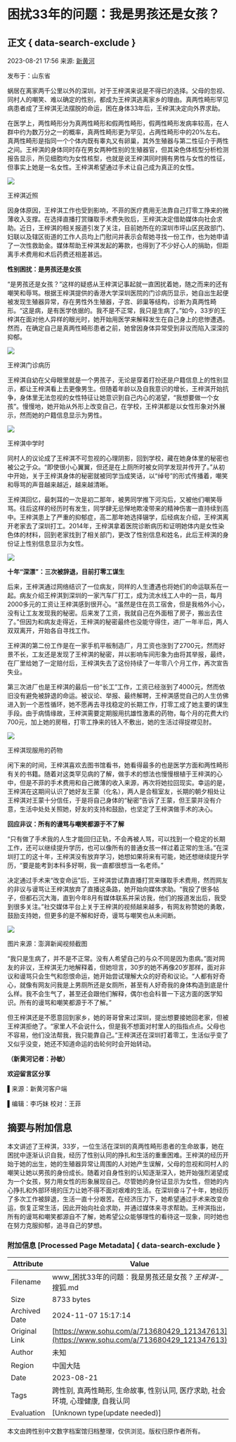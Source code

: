 # 困扰33年的问题：我是男孩还是女孩？

## 正文 { data-search-exclude }


2023-08-21 17:56 来源: [新黄河](https://www.sohu.com/?spm=smpc.content-abroad.content.1.1730992580984oBL6IcF)

发布于：山东省

蜗居在离家两千公里以外的深圳，对于王梓淇来说是不得已的选择。父母的忽视、同村人的嘲笑、难以确定的性别，都成为王梓淇逃离家乡的理由。真两性畸形罕见病患者成了王梓淇无法摆脱的命运，困在身体33年后，王梓淇决定向外界求助。

在医学上，两性畸形分为真两性畸形和假两性畸形，假两性畸形发病率较高，在人群中约为数万分之一的概率，真两性畸形更为罕见，占两性畸形中的20%左右。真两性畸形是指同一个个体内既有睾丸又有卵巢，其外生殖器与第二性征介于两性之间。王梓淇的身体同时存在男女两种性别的生殖器官，但其染色体核型分析检测报告显示，所见细胞均为女性核型，也就是说王梓淇同时拥有男性与女性的性征，但事实上她是一名女性。王梓淇希望通过手术让自己成为真正的女性。

![](https://p2.itc.cn/q_70/images03/20230821/a5be06edb2714536bfe00620c5f9c7ca.jpeg)

王梓淇近照

因身体原因，王梓淇工作也受到影响，不菲的医疗费用无法靠自己打零工挣来的微薄收入支撑。在选择直播打赏赚取手术费失败后，王梓淇决定借助媒体向社会求助。近日，王梓淇的相关报道引发了关注，目前她所在的深圳市坪山区民政部门、妇联以及辖区街道的工作人员均上门慰问并表示会帮她寻找一份工作，也为她申请了一次性救助金。媒体帮助王梓淇发起的筹款，也得到了不少好心人的捐助，但距离手术费用和术后药费还相差甚远。

**性别困扰：是男孩还是女孩**

“是男孩还是女孩？”这样的疑惑从王梓淇记事起就一直困扰着她，随之而来的还有嘲笑和辱骂。根据王梓淇提供的香港大学深圳医院的门诊病历显示，她自出生起便被发现生殖器异常，存在男性外生殖器，子宫、卵巢等结构，诊断为真两性畸形。“这是病，是有医学依据的。我不是不正常，我只是生病了。”如今，33岁的王梓淇在面对他人异样的眼光时，她开始用医学来解释发生在自己身上的悲惨遭遇。然而，在确定自己是真两性畸形患者之前，她曾因身体异常受到非议而陷入深深的抑郁。

![](https://p0.itc.cn/q_70/images03/20230821/42a8be0ce6b6471799595f23539c02e0.jpeg)

王梓淇门诊病历

王梓淇自幼在父母眼里就是一个男孩子，无论是穿着打扮还是户籍信息上的性别显示，都让王梓淇看上去更像男生。但随着年龄以及自我意识的增长，王梓淇开始抗争，身体里无法忽视的女性特征让她意识到自己内心的渴望，“我想要做一个女孩”。慢慢地，她开始从外形上改变自己，在学校，王梓淇都是以女性形象对外展示，然而她的户籍信息显示为男性。

![](https://p9.itc.cn/q_70/images03/20230821/68cd9c78bafa4f32b77dee2b5e648c14.jpeg)

王梓淇中学时

同村人的议论成了王梓淇不可忽视的心理阴影，回到学校，藏在她身体里的秘密也被公之于众。“即使很小心翼翼，但还是在上厕所时被女同学发现并传开了。”从初中开始，关于王梓淇身体的秘密就被同学当成笑话，以“绰号”的形式传播着，嘲笑和辱骂的声音越来越近，越来越清晰。

王梓淇回忆，最刺耳的一次是初二那年，被男同学推下河沟后，又被他们嘲笑辱骂。往后这样的经历时有发生，同学肆无忌惮地欺凌带来的精神伤害一直持续到高中。王梓淇患上了严重的抑郁症，高二那年她选择辍学，后经病友介绍，王梓淇离开老家去了深圳打工。2014年，王梓淇拿着医院诊断病历和证明她体内是女性染色体的材料，回到老家找到了相关部门，更改了性别信息和姓名，此后王梓淇的身份证上性别信息显示为女性。

![](https://p1.itc.cn/q_70/images03/20230821/9daee92a6e624e9d800f26499d5c3882.jpeg)

**十年“深漂”：三次被辞退，目前打零工谋生**

后来，王梓淇通过网络结识了一位病友，同样的人生遭遇也将她们的命运联系在一起。病友介绍王梓淇到深圳的一家汽车厂打工，成为流水线工人中的一员，每月2000多元的工资让王梓淇感到很开心。“虽然是住在员工宿舍，但是我格外小心，没有让工友发现我的秘密。后来发了工资，我就自己在外面租了房子，搬出去住了。”但因为和病友走得近，王梓淇的秘密最终也没能守得住，进厂一年半后，两人双双离开，开始各自寻找工作。

王梓淇的第二份工作是在一家手机平板制造厂，月工资也涨到了2700元，然而好景不长，工友还是发现了王梓淇的秘密，并以影响车间形象为由将其举报，最终，在厂里给她了一定赔付后，王梓淇失去了这份持续了一年零八个月工作，再次宣告失业。

第三次进厂也是王梓淇的最后一份“长工”工作，工资已经涨到了4000元，然而依旧没有避免被辞退的命运。被议论、举报、最终解聘，王梓淇感觉自己的人生仿佛进入到一个恶性循环，她不愿再去寻找稳定的长期工作，打零工成了她主要的谋生手段。由于病情缘故，王梓淇需要定期服用抗雄性激素的药物，每个月的花费大约700元，加上她的房租，打零工挣来的钱入不敷出，她的生活过得捉襟见肘。

![](https://p2.itc.cn/q_70/images03/20230821/30a5167c198440e1a598b1c7f81df2b1.jpeg)

王梓淇现服用的药物

闲下来的时间，王梓淇喜欢去图书馆看书，她看得最多的也是医学方面和两性畸形有关的书籍。随着对这类罕见病的了解，做手术的想法也慢慢根植于王梓淇的心中，但是不菲的手术费用和自己微薄的收入来源，再次将她拉回现实。幸运的是，王梓淇在这期间认识了她好友王蒙（化名），两人是合租室友，长期的朝夕相处让王梓淇对王蒙十分信任，于是将自己身体的“秘密”告诉了王蒙，但王蒙并没有介意，生活中处处关照她，好友的支持和鼓励，也坚定了王梓淇做手术的决心。

**回应非议：所有的谩骂与嘲笑都源于不了解**

“只有做了手术我的人生才能回归正轨，不会再被人骂，可以找到一个稳定的长期工作，还可以继续提升学历，也可以像所有的普通女孩一样过着正常的生活。”在深圳打工的这十年，王梓淇没有放弃学习，她想如果将来有可能，她还想继续提升学历，“要是能考到本科多好啊，我一直都很想当一名老师。”

决定通过手术来“改变命运”后，王梓淇尝试靠直播打赏来赚取手术费用，然而网友的非议与谩骂让王梓淇放弃了直播这条路，她开始向媒体求助。“我投了很多帖子，但都石沉大海，直到今年8月有媒体联系并采访我，他们的报道发出后，我受到很多关注。”社交媒体平台上关于王梓淇的视频越来越多，有网友称赞她的勇敢，鼓励支持她，但更多的是不解和好奇，谩骂与嘲笑也从未间断。

![](https://p2.itc.cn/q_70/images03/20230821/ac5e6be38e67454b9fe152b775732457.jpeg)

图片来源：澎湃新闻视频截图

“我只是生病了，并不是不正常。没有人希望自己的与众不同是因为患病。”面对网友的非议，王梓淇无力地解释着，但她坦言，30岁的她不再像20岁那样，面对非议和谩骂只会生气和怨恨命运，她开始尝试理解大众的好奇和议论。“人都有好奇心，就像有网友问我是上男厕所还是女厕所，甚至有人好奇我的身体构造到底是什么样。我不会生气了，甚至还会跟他们解释，偶尔也会科普一下这方面的医学知识。所有的谩骂和嘲笑都源于不了解。”

但王梓淇还是不愿意回到家乡，她的哥哥曾来过深圳，提出想要接她回老家，但被王梓淇拒绝了。“家里人不会说什么，但是我不想面对村里人的指指点点。父母也不容易，他们没法帮我，我只能靠自己。”王梓淇还在深圳打着零工，生活似乎变了又似乎没变，她还不知道命运的齿轮何时会开始转动。

**（新黄河记者：孙敏）**

**欢迎留言区分享**

▌来源：新黄河客户端

▌编辑：李巧妹 校对：王菲

## 摘要与附加信息

<!-- tcd_abstract -->
本文讲述了王梓淇，33岁，一位生活在深圳的真两性畸形患者的生命故事，她在困扰中逐渐认识自我，经历了性别认同的挣扎和生活的重重困难。王梓淇的经历开始于她的出生，她的生殖器异常让周围的人对她产生误解，父母的忽视和同村人的嘲笑让她以男孩的身份成长。随着对自身性别的认知逐渐深入，她开始强烈渴望成为一个女孩，努力用女性的形象展现自己。尽管她的身份证显示为女性，但她的内心挣扎和外部环境的压力让她不得不面对艰难的生活。在深圳奋斗了十年，她经历了多次工作被辞退，生活一直十分艰苦。在经济压力下，她希望通过手术来改变命运，恢复正常生活，因此开始向社会求助，并通过媒体来寻求帮助。王梓淇指出，所有的谩骂和嘲笑都源自不了解，她希望公众能够理性的看待这一现象，同时她也在努力克服抑郁，追寻自己的梦想。
<!-- tcd_abstract_end -->

### 附加信息 [Processed Page Metadata] { data-search-exclude }

| Attribute       | Value                                  |
|-----------------|----------------------------------------|
| Filename        | www_困扰33年的问题：我是男孩还是女孩？_王梓淇_-_搜狐.md                             |
| Size            | 8733 bytes                           |
| Archived Date   | 2024-11-07 15:17:14                             |
| Original Link   | [https://www.sohu.com/a/713680429_121347613](https://www.sohu.com/a/713680429_121347613)                       |
| Author          | 未知                               |
| Region          | 中国大陆                               |
| Date            | 2023-08-21                                 |
| Tags            | 跨性别, 真两性畸形, 生命故事, 性别认同, 医疗求助, 社会环境, 心理健康, 自我认同                                 |
| Evaluation            | [Unknown type(update needed)]                                 |
<!-- tcd_table_end -->

本文由跨性别中文数字档案馆归档整理，仅供浏览。版权归原作者所有。
